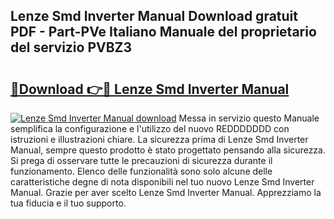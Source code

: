 ## Lenze Smd Inverter Manual Download gratuit PDF - Part-PVe Italiano Manuale del proprietario del servizio PVBZ3

# <h2><a href="http://dfg9hv.blite.top/?on=Lenze+Smd+Inverter+Manual">🔗Download 👉🔴 Lenze Smd Inverter Manual</a></h2>

[![Lenze Smd Inverter Manual download](https://i.imgur.com/lujVjoI.png)](http://dfg9hv.blite.top/?on=Lenze+Smd+Inverter+Manual)
Messa in servizio questo Manuale semplifica la configurazione e l'utilizzo del nuovo REDDDDDDD con istruzioni e illustrazioni chiare. La sicurezza prima di Lenze Smd Inverter Manual, sempre questo prodotto è stato progettato pensando alla sicurezza. Si prega di osservare tutte le precauzioni di sicurezza durante il funzionamento. Elenco delle funzionalità sono solo alcune delle caratteristiche degne di nota disponibili nel tuo nuovo Lenze Smd Inverter Manual. Grazie per aver scelto Lenze Smd Inverter Manual. Apprezziamo la tua fiducia e il tuo supporto.
